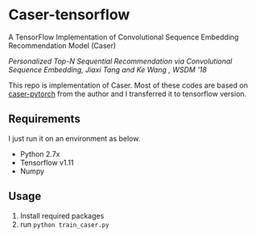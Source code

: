 # Caser-tensorflow
A TensorFlow Implementation of Convolutional Sequence Embedding Recommendation Model (Caser)

*Personalized Top-N Sequential Recommendation via Convolutional Sequence Embedding, Jiaxi Tang and Ke Wang , WSDM '18*

This repo is implementation of Caser. Most of these codes are based on [caser-pytorch](https://github.com/graytowne/caser_pytorch) from the author and I transferred it to tensorflow version.

## Requirements
I just run it on an environment as below.
- Python 2.7x
- Tensorflow v1.11
- Numpy

## Usage
1. Install required packages
2. run <code>python train_caser.py</code>

